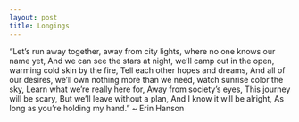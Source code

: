 ```yaml
---
layout: post
title: Longings
---
```


“Let’s run away together,
away from city lights,
where no one knows our name yet,
And we can see the stars at night,
we’ll camp out in the open,
warming cold skin by the fire,
Tell each other hopes and dreams,
And all of our desires,
we’ll own nothing more than we need,
watch sunrise color the sky,
Learn what we’re really here for,
Away from society’s eyes,
This journey will be scary,
But we’ll leave without a plan,
And I know it will be alright,
As long as you’re holding my hand.”
~ Erin Hanson
